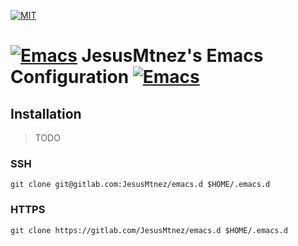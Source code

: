 [![MIT](https://img.shields.io/github/license/mashape/apistatus.svg)](/LICENSE.md)

# [![Emacs](http://i.imgur.com/TANBZR2.png)]() JesusMtnez's Emacs Configuration [![Emacs](http://i.imgur.com/TANBZR2.png)]()


## Installation ##

> TODO

### SSH ###

``` shell
git clone git@gitlab.com:JesusMtnez/emacs.d $HOME/.emacs.d
```

### HTTPS ###

```
git clone https://gitlab.com/JesusMtnez/emacs.d $HOME/.emacs.d
```

